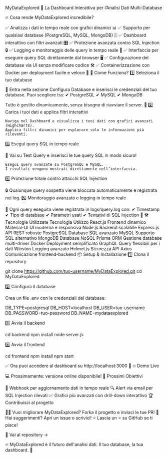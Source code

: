 MyDataExplored 🚀
La Dashboard Interattiva per l’Analisi Dati Multi-Database

🔥 Cosa rende MyDataExplored incredibile?

✅ Analizza i dati in tempo reale con grafici dinamici 📊
✅ Supporto per qualsiasi database (PostgreSQL, MySQL, MongoDB) 🗄️
✅ Dashboard interattivo con filtri avanzati 🎛️
✅ Protezione avanzata contro SQL Injection 🔒
✅ Logging e monitoraggio delle query in tempo reale 📜
✅ Interfaccia per eseguire query SQL direttamente dal browser 🖥️
✅ Configurazione del database via UI senza modificare codice 🛠️
✅ Containerizzazione con Docker per deployment facile e veloce 🐳
🚀 Come Funziona?
1️⃣ Seleziona il tuo database

🔧 Entra nella sezione Configura Database e inserisci le credenziali del tuo database. Puoi scegliere tra:
✔ PostgreSQL
✔ MySQL
✔ MongoDB

Tutto è gestito dinamicamente, senza bisogno di riavviare il server. 🎯
2️⃣ Carica i tuoi dati e applica filtri interattivi

    Naviga nel Dashboard e visualizza i tuoi dati con grafici avanzati (Highcharts).
    Applica filtri dinamici per esplorare solo le informazioni più rilevanti.

3️⃣ Esegui query SQL in tempo reale

📡 Vai su Test Query e inserisci le tue query SQL in modo sicuro!

    Esegui query avanzate su PostgreSQL e MySQL.
    I risultati vengono mostrati direttamente nell’interfaccia.

4️⃣ Protezione totale contro attacchi SQL Injection

🔒 Qualunque query sospetta viene bloccata automaticamente e registrata nei log.
5️⃣ Monitoraggio avanzato e logging in tempo reale

📝 Ogni query eseguita viene registrata in logs/query.log con:
✔ Timestamp
✔ Tipo di database
✔ Parametri usati
✔ Tentativi di SQL Injection 🚨
🛠️ Tecnologie Utilizzate
Tecnologia	Utilizzo
React.js	Frontend dinamico
Material-UI	UI moderna e responsiva
Node.js	Backend scalabile
Express.js	API REST robuste
PostgreSQL	Database SQL avanzato
MySQL	Supporto SQL alternativo
MongoDB	Database NoSQL
Prisma ORM	Gestione database multi-driver
Docker	Deployment semplificato
GraphQL	Query flessibili per i dati
Winston	Logging avanzato
Helmet.js	Sicurezza API
Axios	Comunicazione frontend-backend
📦 Setup & Installazione
1️⃣ Clona il repository

git clone https://github.com/tuo-username/MyDataExplored.git
cd MyDataExplored

2️⃣ Configura il database

Crea un file .env con le credenziali del database:

DB_TYPE=postgresql
DB_HOST=localhost
DB_USER=tuo-username
DB_PASSWORD=tuo-password
DB_NAME=mydataexplored

3️⃣ Avvia il backend

cd backend
npm install
node server.js

4️⃣ Avvia il frontend

cd frontend
npm install
npm start

✅ Ora puoi accedere al dashboard su http://localhost:3000 🚀
🔥 Demo Live

💻 Prossimamente: versione online disponibile!
📌 Prossimi Obiettivi

🚀 Webhook per aggiornamento dati in tempo reale
🔍 Alert via email per SQL Injection rilevati
📈 Grafici più avanzati con drill-down interattivo
🏆 Contribuisci al progetto

👨‍💻 Vuoi migliorare MyDataExplored? Forka il progetto e inviaci le tue PR!
📩 Hai suggerimenti? Apri un issue o scrivici!
⭐ Lascia un ⭐ su GitHub se ti piace!

📌 Vai al repository →

🔥 MyDataExplored è il futuro dell'analisi dati. Il tuo database, la tua dashboard. 🚀
